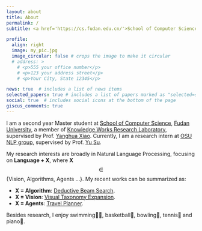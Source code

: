 ```yaml
---
layout: about
title: About
permalink: /
subtitle: <a href='https://cs.fudan.edu.cn/'>School of Computer Science, Fudan University</a>

profile:
  align: right
  image: my_pic.jpg
  image_circular: false # crops the image to make it circular
  # address: >
    # <p>555 your office number</p>
    # <p>123 your address street</p>
    # <p>Your City, State 12345</p>

news: true  # includes a list of news items
selected_papers: true # includes a list of papers marked as "selected={true}"
social: true  # includes social icons at the bottom of the page
giscus_comments: true
---
```


I am a second year Master student at [School of Computer Science](https://cs.fudan.edu.cn/), [Fudan University](https://fudan.edu.cn/), a member of [Knowledge Works Research Laboratory](http://kw.fudan.edu.cn/), supervised by Prof.
[Yanghua Xiao](https://scholar.google.com/citations?user=odFW4FoAAAAJ).
Currently, I am a research intern at [OSU NLP group](https://twitter.com/osunlp), supervised by Prof. [Yu Su](https://ysu1989.github.io/).

<!-- Also, I was a research intern at [OSU NLP group](https://twitter.com/osunlp), supervised by Prof. [Yu Su](https://ysu1989.github.io/).
Currently, I am a research intern at [LUKA Group](https://luka-group.github.io/index.html), supervised by Prof. [Muhao Chen](https://muhaochen.github.io/). -->

My research interests are broadly in Natural Language Processing, focusing on **Language + X**, where **X** $$ \in $$ {Vision, Algorithms, Agents ...}.
My recent works can be summarized as:

- **X = Algorithm**: [Deductive Beam Search](https://arxiv.org/abs/2401.17686).
- **X = Vision**: [Visual Taxonomy Expansion](https://dl.acm.org/doi/abs/10.1145/3581783.3613845).
- **X = Agents**: [Travel Planner](https://osu-nlp-group.github.io/TravelPlanner/).

Besides research, I enjoy swimming🏊‍♂️, basketball🏀, bowling🎳, tennis🎾 and piano🎹.

